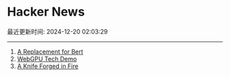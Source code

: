 # Hacker News

最近更新时间: 2024-12-20 02:03:29

--- 
1. [A Replacement for Bert](https://huggingface.co/blog/modernbert) 
2. [WebGPU Tech Demo](https://gnikoloff.github.io/webgpu-sponza-demo/) 
3. [A Knife Forged in Fire](https://www.chicagomag.com/chicago-magazine/january-2024/a-knife-forged-in-fire/) 
